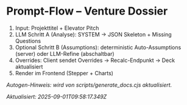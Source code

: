 # Prompt-Flow – Venture Dossier

1. Input: Projekttitel + Elevator Pitch
2. LLM Schritt A (Analyse): SYSTEM → JSON Skeleton + Missing Questions
3. Optional Schritt B (Assumptions): deterministic Auto-Assumptions (server) oder LLM-Refine (abschaltbar)
4. Overrides: Client sendet Overrides → Recalc-Endpunkt → Deck aktualisiert
5. Render im Frontend (Stepper + Charts)

_Autogen-Hinweis: wird von scripts/generate_docs.cjs aktualisiert._

_Aktualisiert: 2025-09-01T09:58:17.349Z_
